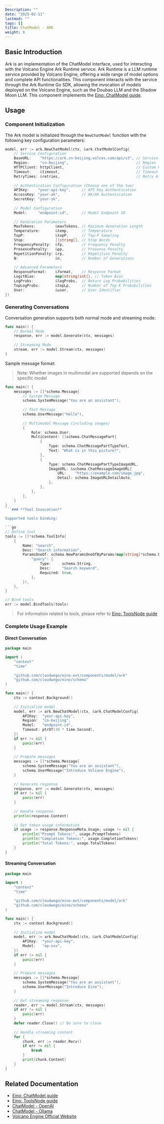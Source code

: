 ```yaml
---
Description: ""
date: "2025-02-11"
lastmod: ""
tags: []
title: ChatModel - ARK
weight: 0
---
```


## **Basic Introduction**

Ark is an implementation of the ChatModel interface, used for interacting with the Volcano Engine Ark Runtime service. Ark Runtime is a LLM runtime service provided by Volcano Engine, offering a wide range of model options and complete API functionalities. This component interacts with the service through the Ark Runtime Go SDK, allowing the invocation of models deployed on the Volcano Engine, such as the Doubao LLM and the Shadow Moon LLM. This component implements the [Eino: ChatModel guide](/docs/eino/core_modules/components/chat_model_guide).

## **Usage**

### **Component Initialization**

The Ark model is initialized through the `NewChatModel` function with the following key configuration parameters:

```go
model, err := ark.NewChatModel(ctx, &ark.ChatModelConfig{
    // Service Configuration
    BaseURL:    "https://ark.cn-beijing.volces.com/api/v3", // Service Address
    Region:     "cn-beijing",                               // Region
    HTTPClient: httpClient,                                 // Custom HTTP Client
    Timeout:    &timeout,                                   // Timeout Duration
    RetryTimes: &retries,                                   // Retry Attempts
    
    // Authentication Configuration (Choose one of the two)
    APIKey:    "your-api-key",     // API Key Authentication
    AccessKey: "your-ak",          // AK/SK Authentication
    SecretKey: "your-sk",
    
    // Model Configuration
    Model:     "endpoint-id",      // Model Endpoint ID
    
    // Generation Parameters
    MaxTokens:         &maxTokens, // Maximum Generation Length
    Temperature:       &temp,      // Temperature
    TopP:              &topP,      // Top-P Sampling
    Stop:              []string{}, // Stop Words
    FrequencyPenalty:  &fp,        // Frequency Penalty
    PresencePenalty:   &pp,        // Presence Penalty
    RepetitionPenalty: &rp,        // Repetition Penalty
    N:                 &n,         // Number of Generations
    
    // Advanced Parameters
    ResponseFormat:    &format,    // Response Format
    LogitBias:         map[string]int{}, // Token Bias
    LogProbs:          &logProbs,  // Return Log Probabilities
    TopLogProbs:       &topLp,     // Number of Top K Probabilities
    User:              &user,      // User Identifier
})
```

### **Generating Conversations**

Conversation generation supports both normal mode and streaming mode:

```go
func main() {
    // Normal Mode
    response, err := model.Generate(ctx, messages)
    
    // Streaming Mode
    stream, err := model.Stream(ctx, messages)
}
```

Sample message format:

> Note: Whether images in multimodal are supported depends on the specific model

```go
func main() {
    messages := []*schema.Message{
        // System Message
        schema.SystemMessage("You are an assistant"),
        
        // Text Message
        schema.UserMessage("Hello"),
        
        // Multimodal Message (including images)
        {
            Role: schema.User,
            MultiContent: []schema.ChatMessagePart{
                {
                    Type: schema.ChatMessagePartTypeText,
                    Text: "What is in this picture?",
                },
                {
                    Type: schema.ChatMessagePartTypeImageURL,
                    ImageURL: &schema.ChatMessageImageURL{
                        URL:    "https://example.com/image.jpg",
                        Detail: schema.ImageURLDetailAuto,
                    },
                },
            },
        },
    }
}
```### **Tool Invocation**

Supported tools binding:

```go
// Define tool
tools := []*schema.ToolInfo{
    {
        Name: "search",
        Desc: "Search information",
        ParamsOneOf: schema.NewParamsOneOfByParams(map[string]*schema.ParameterInfo{
            "query": {
                Type:     schema.String,
                Desc:     "Search keyword",
                Required: true,
            },
        }),
    },
}

// Bind tools
err := model.BindTools(tools)
```

> For information related to tools, please refer to [Eino: ToolsNode guide](/docs/eino/core_modules/components/tools_node_guide)

### **Complete Usage Example**

#### **Direct Conversation**

```go
package main

import (
    "context"
    "time"
    
    "github.com/cloudwego/eino-ext/components/model/ark"
    "github.com/cloudwego/eino/schema"
)

func main() {
    ctx := context.Background()
    
    // Initialize model
    model, err := ark.NewChatModel(ctx, &ark.ChatModelConfig{
        APIKey:  "your-api-key",
        Region:  "cn-beijing",
        Model:   "endpoint-id",
        Timeout: ptrOf(30 * time.Second),
    })
    if err != nil {
        panic(err)
    }
    
    // Prepare messages
    messages := []*schema.Message{
        schema.SystemMessage("You are an assistant"),
        schema.UserMessage("Introduce Volcano Engine"),
    }
    
    // Generate response
    response, err := model.Generate(ctx, messages)
    if err != nil {
        panic(err)
    }
    
    // Handle response
    println(response.Content)
    
    // Get token usage information
    if usage := response.ResponseMeta.Usage; usage != nil {
        println("Prompt Tokens:", usage.PromptTokens)
        println("Completion Tokens:", usage.CompletionTokens)
        println("Total Tokens:", usage.TotalTokens)
    }
}
```

#### **Streaming Conversation**

```go
package main

import (
    "context"
    "time"
    
    "github.com/cloudwego/eino-ext/components/model/ark"
    "github.com/cloudwego/eino/schema"
)

func main() {
    ctx := context.Background()
    
    // Initialize model
    model, err := ark.NewChatModel(ctx, &ark.ChatModelConfig{
        APIKey:  "your-api-key",
        Model:   "ep-xxx",
    })
    if err != nil {
        panic(err)
    }
    
    // Prepare messages
    messages := []*schema.Message{
        schema.SystemMessage("You are an assistant"),
        schema.UserMessage("Introduce Eino"),
    }
    
    // Get streaming response
    reader, err := model.Stream(ctx, messages)
    if err != nil {
        panic(err)
    }
    defer reader.Close() // Be sure to close
    
    // Handle streaming content
    for {
        chunk, err := reader.Recv()
        if err != nil {
            break
        }
        print(chunk.Content)
    }
}
```

## **Related Documentation**

- [Eino: ChatModel guide](/docs/eino/core_modules/components/chat_model_guide)
- [Eino: ToolsNode guide](/docs/eino/core_modules/components/tools_node_guide)
- [ChatModel - OpenAI](/docs/eino/ecosystem/chat_model/chat_model_openai)
- [ChatModel - Ollama](/docs/eino/ecosystem/chat_model/chat_model_ollama)
- [Volcano Engine Official Website](https://www.volcengine.com/product/doubao)

